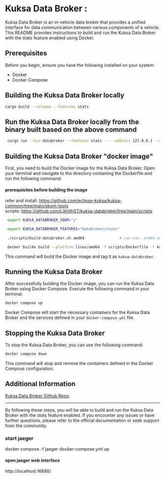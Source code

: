 
# Kuksa Data Broker :

Kuksa Data Broker is an in-vehicle data broker that provides a unified interface for data communication between various components of a vehicle. This README provides instructions to build and run the Kuksa Data Broker with the stats feature enabled using Docker.

## Prerequisites

Before you begin, ensure you have the following installed on your system:

- Docker
- Docker Compose
## Building the Kuksa Data Broker locally
```sh
cargo build --release --features stats
 ```
 ## Run the Kuksa Data Broker locally from the binary built based on the above command
```sh
 cargo run --bin databroker --features stats -- --address 127.0.0.1 --metadata ./data/vss-core/vss_release_4.0.json --insecure
 ```

## Building the Kuksa Data Broker "docker image"

First, you need to build the Docker image for the Kuksa Data Broker. Open your terminal and navigate to the directory containing the Dockerfile and run the following command:

#### prerequisites before building the image

refer and install: https://github.com/eclipse-kuksa/kuksa-common/tree/main/sbom-tools  
scripts: https://github.com/LikhithST/kuksa-databroker/tree/main/scripts

```sh
 export KUKSA_DATABROKER_SBOM="y"

 export KUKSA_DATABROKER_FEATURES="databroker/stats"
 
 ./scripts/build-databroker.sh amd64                # can use: arm64 amd64 riscv64

 docker buildx build --platform linux/amd64 -f scripts/Dockerfile -t kuksa-databroker . 
```

This command will build the Docker image and tag it as `kuksa-databroker`.

## Running the Kuksa Data Broker

After successfully building the Docker image, you can run the Kuksa Data Broker using Docker Compose. Execute the following command in your terminal:

```sh
docker compose up
```

Docker Compose will start the necessary containers for the Kuksa Data Broker and the services defined in your `docker-compose.yml` file.

## Stopping the Kuksa Data Broker

To stop the Kuksa Data Broker, you can use the following command:

```sh
docker compose down
```

This command will stop and remove the containers defined in the Docker Compose configuration.

## Additional Information

[Kuksa Data Broker Github Repo](https://github.com/eclipse-kuksa/kuksa-databroker).

---

By following these steps, you will be able to build and run the Kuksa Data Broker with the stats feature enabled. If you encounter any issues or have further questions, please refer to the official documentation or seek support from the community.

### start jaeger

docker compose  -f jaeger-docker-compose.yml up 

#### open jaeger web interface
http://localhost:16686/

